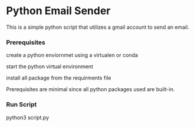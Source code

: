 # Python Email Sender

This is a simple python script that utilizes a gmail account to send an email.

### Prerequisites

create a python enviornmet using a virtualen or conda

start the python virtual environment

install all package from the requirments file

Prerequisites are minimal since all python packages used are built-in.

### Run Script

python3 script.py
